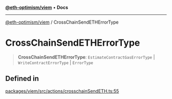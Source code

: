 [**@eth-optimism/viem**](../README.md) • **Docs**

***

[@eth-optimism/viem](../README.md) / CrossChainSendETHErrorType

# CrossChainSendETHErrorType

> **CrossChainSendETHErrorType**: `EstimateContractGasErrorType` \| `WriteContractErrorType` \| `ErrorType`

## Defined in

[packages/viem/src/actions/crosschainSendETH.ts:55](https://github.com/ethereum-optimism/ecosystem/blob/1d855f26d1024617b154d28d909dbc33a421f5de/packages/viem/src/actions/crosschainSendETH.ts#L55)

